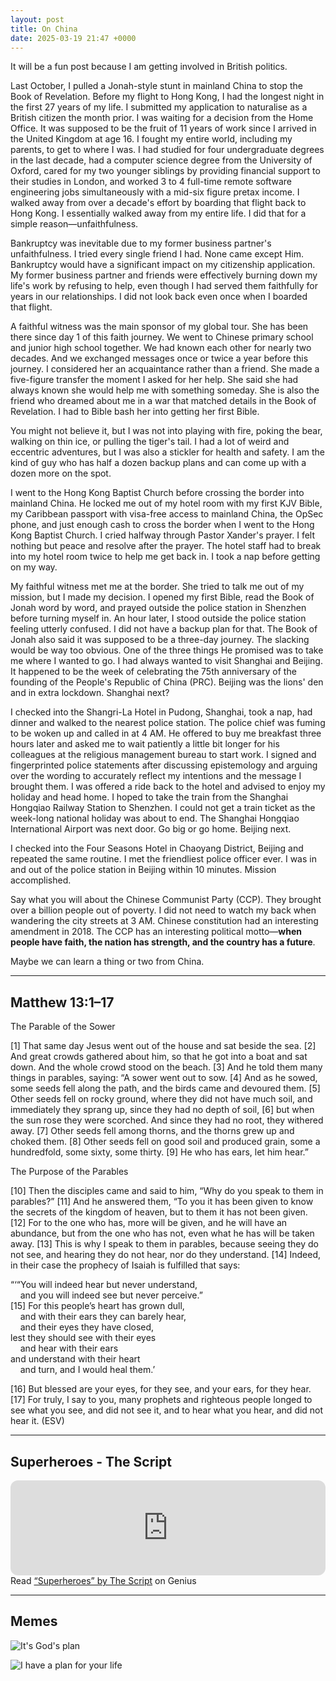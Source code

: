 ```yaml
---
layout: post
title: On China
date: 2025-03-19 21:47 +0000
---
```


It will be a fun post because I am getting involved in British politics.

Last October, I pulled a Jonah-style stunt in mainland China to stop the Book of Revelation. Before my flight to Hong Kong, I had the longest night in the first 27 years of my life. I submitted my application to naturalise as a British citizen the month prior. I was waiting for a decision from the Home Office. It was supposed to be the fruit of 11 years of work since I arrived in the United Kingdom at age 16. I fought my entire world, including my parents, to get to where I was. I had studied for four undergraduate degrees in the last decade, had a computer science degree from the University of Oxford, cared for my two younger siblings by providing financial support to their studies in London, and worked 3 to 4 full-time remote software engineering jobs simultaneously with a mid-six figure pretax income. I walked away from over a decade's effort by boarding that flight back to Hong Kong. I essentially walked away from my entire life. I did that for a simple reason—unfaithfulness.

Bankruptcy was inevitable due to my former business partner's unfaithfulness. I tried every single friend I had. None came except Him. Bankruptcy would have a significant impact on my citizenship application. My former business partner and friends were effectively burning down my life's work by refusing to help, even though I had served them faithfully for years in our relationships. I did not look back even once when I boarded that flight.

A faithful witness was the main sponsor of my global tour. She has been there since day 1 of this faith journey. We went to Chinese primary school and junior high school together. We had known each other for nearly two decades. And we exchanged messages once or twice a year before this journey. I considered her an acquaintance rather than a friend. She made a five-figure transfer the moment I asked for her help. She said she had always known she would help me with something someday. She is also the friend who dreamed about me in a war that matched details in the Book of Revelation. I had to Bible bash her into getting her first Bible.

You might not believe it, but I was not into playing with fire, poking the bear, walking on thin ice, or pulling the tiger's tail. I had a lot of weird and eccentric adventures, but I was also a stickler for health and safety. I am the kind of guy who has half a dozen backup plans and can come up with a dozen more on the spot.

I went to the Hong Kong Baptist Church before crossing the border into mainland China. He locked me out of my hotel room with my first KJV Bible, my Caribbean passport with visa-free access to mainland China, the OpSec phone, and just enough cash to cross the border when I went to the Hong Kong Baptist Church. I cried halfway through Pastor Xander's prayer. I felt nothing but peace and resolve after the prayer. The hotel staff had to break into my hotel room twice to help me get back in. I took a nap before getting on my way.

My faithful witness met me at the border. She tried to talk me out of my mission, but I made my decision. I opened my first Bible, read the Book of Jonah word by word, and prayed outside the police station in Shenzhen before turning myself in. An hour later, I stood outside the police station feeling utterly confused. I did not have a backup plan for that. The Book of Jonah also said it was supposed to be a three-day journey. The slacking would be way too obvious. One of the three things He promised was to take me where I wanted to go. I had always wanted to visit Shanghai and Beijing. It happened to be the week of celebrating the 75th anniversary of the founding of the People's Republic of China (PRC). Beijing was the lions' den and in extra lockdown. Shanghai next?

I checked into the Shangri-La Hotel in Pudong, Shanghai, took a nap, had dinner and walked to the nearest police station. The police chief was fuming to be woken up and called in at 4 AM. He offered to buy me breakfast three hours later and asked me to wait patiently a little bit longer for his colleagues at the religious management bureau to start work. I signed and fingerprinted police statements after discussing epistemology and arguing over the wording to accurately reflect my intentions and the message I brought them. I was offered a ride back to the hotel and advised to enjoy my holiday and head home. I hoped to take the train from the Shanghai Hongqiao Railway Station to Shenzhen. I could not get a train ticket as the week-long national holiday was about to end. The Shanghai Hongqiao International Airport was next door. Go big or go home. Beijing next.

I checked into the Four Seasons Hotel in Chaoyang District, Beijing and repeated the same routine. I met the friendliest police officer ever. I was in and out of the police station in Beijing within 10 minutes. Mission accomplished.

Say what you will about the Chinese Communist Party (CCP). They brought over a billion people out of poverty. I did not need to watch my back when wandering the city streets at 3 AM. Chinese constitution had an interesting amendment in 2018. The CCP has an interesting political motto—**when people have faith, the nation has strength, and the country has a future**.

Maybe we can learn a thing or two from China.

---

## Matthew 13:1–17

The Parable of the Sower

[1] That same day Jesus went out of the house and sat beside the sea. [2] And great crowds gathered about him, so that he got into a boat and sat down. And the whole crowd stood on the beach. [3] And he told them many things in parables, saying: “A sower went out to sow. [4] And as he sowed, some seeds fell along the path, and the birds came and devoured them. [5] Other seeds fell on rocky ground, where they did not have much soil, and immediately they sprang up, since they had no depth of soil, [6] but when the sun rose they were scorched. And since they had no root, they withered away. [7] Other seeds fell among thorns, and the thorns grew up and choked them. [8] Other seeds fell on good soil and produced grain, some a hundredfold, some sixty, some thirty. [9] He who has ears, let him hear.”

The Purpose of the Parables

[10] Then the disciples came and said to him, “Why do you speak to them in parables?” [11] And he answered them, “To you it has been given to know the secrets of the kingdom of heaven, but to them it has not been given. [12] For to the one who has, more will be given, and he will have an abundance, but from the one who has not, even what he has will be taken away. [13] This is why I speak to them in parables, because seeing they do not see, and hearing they do not hear, nor do they understand. [14] Indeed, in their case the prophecy of Isaiah is fulfilled that says:

 “‘“You will indeed hear but never understand,  
  &nbsp;&nbsp;&nbsp;&nbsp;and you will indeed see but never perceive.”  
 [15] For this people’s heart has grown dull,  
  &nbsp;&nbsp;&nbsp;&nbsp;and with their ears they can barely hear,  
  &nbsp;&nbsp;&nbsp;&nbsp;and their eyes they have closed,  
 lest they should see with their eyes  
  &nbsp;&nbsp;&nbsp;&nbsp;and hear with their ears  
 and understand with their heart  
  &nbsp;&nbsp;&nbsp;&nbsp;and turn, and I would heal them.’  

 [16] But blessed are your eyes, for they see, and your ears, for they hear. [17] For truly, I say to you, many prophets and righteous people longed to see what you see, and did not see it, and to hear what you hear, and did not hear it. (ESV)

---

## Superheroes - The Script

<iframe style="border-radius:12px" src="https://open.spotify.com/embed/track/37sINbJZcFdHFAsVNsPq1i?utm_source=generator&theme=0" width="100%" height="152" frameBorder="0" allowfullscreen="" allow="autoplay; clipboard-write; encrypted-media; fullscreen; picture-in-picture" loading="lazy"></iframe>

<div id='rg_embed_link_480817' class='rg_embed_link' data-song-id='480817'>Read <a href='https://genius.com/The-script-superheroes-lyrics'>“Superheroes” by The Script</a> on Genius</div> <script crossorigin src='https://genius.com/songs/480817/embed.js'></script>

---

## Memes

![It's God's plan](/82b6ca6d0cb08245b20c5ac53cf12cc0.jpeg)

![I have a plan for your life](/aac8bec5655066611941c45e13ddc070.jpeg)
